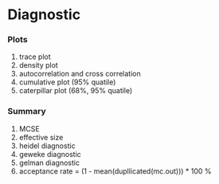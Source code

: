 Diagnostic
=======================================

### Plots
1. trace plot
2. density plot
3. autocorrelation and cross correlation
4. cumulative plot (95% quatile)
5. caterpillar plot (68%, 95% quatile)

### Summary
1. MCSE
2. effective size
3. heidel diagnostic
4. geweke diagnostic
5. gelman diagnostic
6. acceptance rate = (1 - mean(dupllicated(mc.out))) * 100 %
